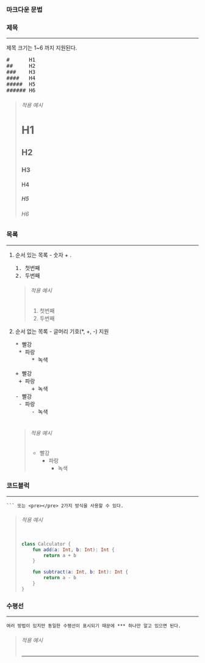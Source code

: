 ### 마크다운 문법



### 제목

***

제목 크기는 1~6 까지 지원된다.

<pre>
#      H1
##     H2
###    H3
####   H4
#####  H5
###### H6
</pre>

> ###### 적용 예시
>
> # H1
>
> ## H2
> ### H3
> #### H4
> ##### H5
> ###### H6



### 목록

***

1. 순서 있는 목록 - 숫자 + .

   <pre>
   1. 첫번째
   2. 두번째
   </pre>

   > ###### 적용 예시
   >
   > 1. 첫번째
   > 2. 두번째

2. 순서 없는 목록 - 글머리 기호(*, +, -) 지원

   <pre>
   * 빨강
   	* 파랑
   		* 녹색

   + 빨강
   	+ 파랑
   		+ 녹색
   - 빨강
   	- 파랑
   		- 녹색
   		</pre>

   > ###### 적용 예시
   >
   > * 빨강
   >   * 파랑
   >     * 녹색



### 코드블럭

***

` ``` 또는 <pre></pre> 2가지 방식을 사용할 수 있다. `

> ###### 적용 예시
>
> ```kotlin
> 
> class Calculator {
>     fun add(a: Int, b: Int): Int {
>         return a + b
>     }
> 
>     fun subtract(a: Int, b: Int): Int {
>         return a - b
>     }
> }
> ```



### 수평선

***

`여러 방법이 있지만 동일한 수평선이 표시되기 때문에 *** 하나만 알고 있으면 된다.`

>###### 적용 예시
>
>***

